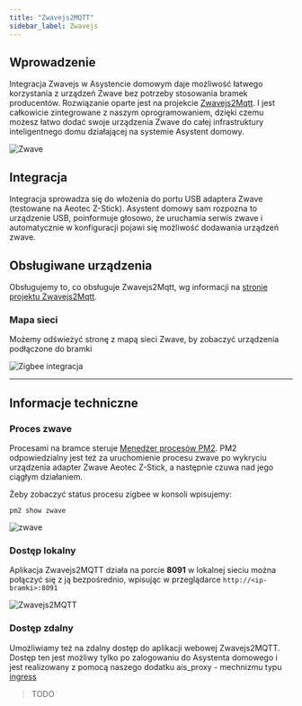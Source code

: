 ```yaml
---
title: "Zwavejs2MQTT"
sidebar_label: Zwavejs
---
```


## Wprowadzenie


Integracja Zwavejs w Asystencie domowym daje możliwość łatwego korzystania z urządzeń Zwave bez potrzeby stosowania bramek producentów. Rozwiązanie oparte jest na projekcie [Zwavejs2Mqtt](https://github.com/zwave-js/zwavejs2mqtt). I jest całkowicie zintegrowane z naszym oprogramowaniem, dzięki czemu możesz łatwo dodać swoje urządzenia Zwave do całej infrastruktury inteligentnego domu działającej na systemie Asystent domowy.

![Zwave](/img/en/frontend/zwave_control_panel_dark.png)

## Integracja

Integracja sprowadza się do włożenia do portu USB adaptera Zwave (testowane na Aeotec Z-Stick). Asystent domowy sam rozpozna to urządzenie USB, poinformuje głosowo, że uruchamia serwis zwave i automatycznie w konfiguracji pojawi się możliwość dodawania urządzeń zwave.

## Obsługiwane urządzenia

Obsługujemy to, co obsługuje Zwavejs2Mqtt, wg informacji na [stronie projektu Zwavejs2Mqtt](https://zwave-js.github.io/zwavejs2mqtt/#/). 


### Mapa sieci

Możemy odświeżyć stronę z mapą sieci Zwave, by zobaczyć urządzenia podłączone do bramki

![Zigbee integracja](/img/en/frontend/zwave_mesh_diagram.png)



-----------------------------------------------------
## Informacje techniczne

### Proces zwave

Procesami na bramce steruje [Menedżer procesów PM2](http://pm2.keymetrics.io/).
PM2 odpowiedzialny jest też za uruchomienie procesu zwave po wykryciu urządzenia adapter Zwave Aeotec Z-Stick, a następnie czuwa nad jego ciągłym działaniem.

Żeby zobaczyć status procesu zigbee w konsoli wpisujemy:

```
pm2 show zwave
```

![zwave](/img/en/frontend/pm2_zwave.png)


### Dostęp lokalny

Aplikacja Zwavejs2MQTT działa na porcie **8091** w lokalnej sieciu można połączyć się z ją bezpośrednio, wpisując w przeglądarce ``http://<ip-bramki>:8091``

![Zwavejs2MQTT](/img/en/frontend/app_zwavejs2mqtt.png)

### Dostęp zdalny

Umożliwiamy też na zdalny dostęp do aplikacji webowej Zwavejs2MQTT. Dostęp ten jest możliwy tylko po zalogowaniu do Asystenta domowego i jest realizowany z pomocą naszego dodatku ais_proxy - mechnizmu typu [ingress](https://kubernetes.io/docs/concepts/services-networking/ingress/)

> TODO
